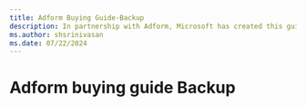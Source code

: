 ```yaml
---
title: Adform Buying Guide-Backup
description: In partnership with Adform, Microsoft has created this guide to help Monetize publishers communicate with their buyers about accessing and targeting Monetize’ publisher inventory using Adform as their DSP Backup. 
ms.author: shsrinivasan
ms.date: 07/22/2024
---
```


# Adform buying guide Backup
<!--
In partnership with Adform, Microsoft has created this guide to help Monetize publishers communicate with their buyers about accessing and targeting Monetize’ publisher inventory using Adform as their DSP. This information has been created in collaboration with and approved by the Adform team. Note that platforms can and will change regularly. We will do our best to update this guide as needed. 

We recommend that if buyers are having issues, or if they need help using the Adform platform, their first point of contact should be the Adform team.


## Terminology mapping

In some cases, Adform and Microsoft (Monetize) use different terminology, as shown in the following table.

| Adform | Xandr |
|--|--|
| Agency Seat ID or Advertiser Seat ID | Buyer Seat ID |
| Tracked Ads | Impressions |
| Publisher | Seller member |
| Inventory Source | See [Inventory source](#inventory-source) section. |

### Inventory source

Most publishers are accessible by targeting the main inventory source “**Xandr – Monetize SSP (AppNexus)**”. Below is the list of Monetize sellers that are displayed as separate inventory sources.

| Inventory Source Name |
|--|
| 33Across |
| Admixer |
| Baltic Adexchange |
| CPX Interactive |
| Canadian Programmatic Marketplace |
| Dailymotion |
| Adform Xandr |
| FigaroMedias |
| Hi-Media |
| IDG Tech Network |
| IPadex |
| InteractiveMedia CCSP GmbH |
| Intermarkets |
| L'Agora |
| MediaSquare Full Transparent |
| MediaSquare Semi Blind |
| Microsoft Ad Exchange |
| NRC Media |
| Netsprint: Premium Native & Video |
| NextDayMedia (AppNexus) |
| Orange Ad Market |
| Premio – Websystem |
| Prime Real Time BV |
| PubStream Advertising |
| Rossel |
| Schibsted Classified Media |
| Schibsted Media Group |
| Schibsted Media Group Norway |
| Schibsted Media Group Sweden (9943) |
| Semilo |
| Seznam.cz |
| Stailamedia |
| The Moneytizer |
| Viber |
| Webedia Exchange |
| Zodiak Active |
| bRealTime Select |

The above list will help buyers check the Xandr publisher they are trying to deliver on and what inventory source it is included under. For example, if a buyer wants to deliver on Seznam and Microsoft on the open exchange, they should ensure that Seznam.cz and Microsoft Ad Exchange inventory sources are targeted in their line item. 

For deal inventory source targeting, please refer to the [Targeting deals](#targeting-deals) section.

> [!NOTE]
> All inventory sources are enabled by default and buyers can access all open auction inventory available.

## Targeting Xandr inventory on Adform

In the **Inventory tab**, you can manage your inventory sources, deals, domains, and apps by including or excluding them from your targeting list, as well as setting bid multipliers and bid prices in order to achieve the best campaign performance results.

:::image type="content" source="media/adform-inventorytab.png" alt-text="Screenshot of the Inventory tab on Adform.":::

In the **Inventory sources** section, you can see the count of all the inventory sources that are selected for your line item. By default, all inventory sources are selected. You can edit the list of inventory sources by clicking on the **Update Selection** button.

Once you click on this button, a side panel with the Inventory Marketplace opens, where you can see the list of all the available inventory sources. In this list, the main inventory source “**Xandr – Monetize SSP (AppNexus)**” will be displayed.

:::image type="content" source="media/adform-inventorysources.png" alt-text="Screenshot of the Inventory Sources section on Adform.":::

## Targeting deals

In the **Deals** section, you can see the count of all the deals selected for your line item. You can edit the list of deals by clicking on the **Update Selection** button.

:::image type="content" source="media/adform-targettingdeals.png" alt-text="Screenshot of the deal count in the Deals section on Adform.":::

The following deal types will be automatically synchronised within the buyer account once they have been created by the seller:

- **Single-buyer deals**: deals will be synced to the selected seat.
- **Multi-buyer deals**: deals will be synced to the selected seats.
- **Bidder level deals**: deals are public and accessible to everyone. So, any clients can accept the deal in Deal Management UI and add it to line item.

The following deal types need to be created manually:

- Curated deals
- Automated deal types (can be manually created if the automatic sync fails)

### Deal Sync (automated deal creation)

If you work with publishers that use Microsoft Monetize, preferred deals, PG, and private auction deals might be available in your Adform DSP account automatically through Deal Sync (please see [Manually Created Deals](#manually-created-deals-including-curated-deals) for exclusions).

#### Targeting deal syncs

1. The publisher sets up the deal in Microsoft Monetize.
1. The publisher assigns the deal to the Adform seat.
1. The publisher sends you the deal name and ID.
1. Adform automatically imports all the deals.
1. Search the **Deal list** to find the deal ID that the publisher has provided to you.
1. Approve the deal.
1. Add the deal to your programmatic line item.

You won't be able to select the deal in your programmatic line item unless it has an "**Approved”** status. If you are unable to find the deals, reach out to [Adform support](mailto:support@adform.com).

### Manually created deals (including Curated deals)

Curate deals and deals under the "**Xandr – Monetize SSP (AppNexus)**” source need to be created manually.

#### Creating a deal manually

1. Click **Inventory** > **Deals**.

1. At the top of the Deals list, click **Create**.

1. In the **Create Deal** panel, enter a relevant **Name** for this deal.

    The name can include up to 255 characters including spaces.

1. In the **Deal ID** box, insert the deal ID provided by the publisher.

    The deal ID can be up to 100 characters.

    > [!IMPORTANT]
    >
    > - You can’t change the deal ID once you save the deal.
    > - Deal IDs are always unique across all SSPs and exchanges.

1. Specify an **Inventory Source** in the list.

    You can start typing to see relevant sources. If you type Xandr, the list shows all inventory sources related to Xandr.

1. To specify a single advertiser that can access the deal, click on **Select** and then choose the advertiser. By default, Adform selects **All**.

1. In the **Pricing** section, specify the **Type** of deal: **Private** or **Preferred**.

    This is for your information only. The type of the deal is agreed upon with the publisher.

1. In the **Price** field, enter the agreed floor price. This is for your information only.

1. Click **Create**.

After you create the deal, Adform shows it in the **Deals** list as an accepted deal.

> [!IMPORTANT]
>
> - The only information you can change once you create a deal is the deal’s name.
> - You can’t delete a deal after you've created it, but you can reject it in the Deals list.

#### Targeting manually created deals

Once you create the deal, you can add it to your programmatic line item targeting setup.

1. On the deal section page, click on the Update Selection button. A side panel with the Marketplace opens, where you can see the list of all available deals.

    :::image type="content" source="media/adform-deals.png" alt-text="Screenshot of the list of available deals in the Deals section on Adform.":::

1. Select the deals you want to add to your programmatic line item.

1. Once all deals have been selected, click on the “**Apply Changes**” button to save.

> [!IMPORTANT]
> The Xandr Monetize Inventory Source limitation for deal sync is aimed to be resolved in 2024.

## Programmatic guaranteed (PG) line items

To successfully run PG line items, follow these steps:

1. If a line item has been previously created, pause the line item.

    :::image type="content" source="media/adform-lineitem.png" alt-text="Screenshot of setting the line item status to Paused on Adform.":::

1. Negotiate a deal, offline or online using Xandr's UI.

1. Set up a line item in Adform DSP and make sure to have separate line items per PG deal.

    Please follow the below requirements:
    - Line item pacing should be set as **ASAP** to buy every PG impression.

        :::image type="content" source="media/adform-pgimpressions.png" alt-text="Screenshot of the line item spend pacing on Adform.":::

    - Line item pricing model should be
        - set as **CPM**,
        - higher than the agreed CPM,
        - include all the fees that may apply.
    No optimisation should be added to the line item.

        :::image type="content" source="media/adform-cpm.png" alt-text="Screenshot of the line item pricing model on Adform.":::

    - Line item budget needs to be large enough to buy all the agreed impressions.
    - Line item should not have any targeting, Brand Safety or Contextual Targeting selected.
    - Line item should not have any frequency capping set at the line item, order, or campaign level.
    - There can be many line items set to target the deal, but at least one must buy every impression.

1. Create tags for approval at least 48 hours before the campaign start date.

    Tags should include all banner sizes that the deal was negotiated for.

1. Add received deal ID(s) to the line item setup and disable **Open Exchange**.

    :::image type="content" source="media/adform-inventory.png" alt-text="Screenshot of the deal targeting selection on Adform.":::

    :::image type="content" source="media/adform-dealid.png" alt-text="Screenshot of the deal inventory source listing on Adform.":::

    :::image type="content" source="media/adform-inventorytags.png" alt-text="Screenshot of the deal type listing on Adform.":::

1. Activate the line item only after the tags are approved. See [Approval status of RTB tags](#check-approval-status-of-rtb-tags) for more information.

    :::image type="content" source="media/adform-rtbtags.png" alt-text="Screenshot of setting the line item status to Active on Adform.":::

> [!NOTE]
> For requests regarding PG campaigns, please reach out to [Adform support](mailto:support@adform.com).

## Check approval status of RTB tags

All created RTB tags for creatives are sent to inventory sources for approval. Whether you just created a new RTB tag or want to troubleshoot already created tags, you can check RTB Approval Status from the right-side panel in the **Tags Overview** page. A creative gets submitted for Xandr’s approval when it gets assigned to a line item that is actively targeting Xandr inventory.

To check the RTB tag approval status in Adform Platform:

1. Click **Campaigns** > **Tags** in the left sidebar.
1. Select the tags to check their approval status.
1. Review the information in the five tag status categories in the **RTB Approval Status** widget on the right side of the page:
    1. **Rejected:** The tag doesn't comply with the inventory source's requirements and can't be used in bidding. Remove the banner associated with this tag or resend it for approval.
    1. **Approved:** The inventory source has approved the tag.
    1. **In Progress:** Adform has sent the tag to the inventory source and is awaiting approval.
    1. **Not Supported:** The ad type or the tag isn't supported by the inventory source.
    1. **Not Sent:** This is the initial status of the tag before sending it for approval.
    <br>
    You can view the percentage and number of inventories that have assigned this status to your tags.
1. Click the  :::image type="content" source="media/adform-dropdown.png" alt-text="Screenshot of drop down button."::: button to expand each status category and view the list of inventories that assigned this status.

> [!NOTE]
> - Using third-party ads extends the tag approval process, as tags must undergo additional auditing to ensure no malicious content is served. This process can take up to 24 hours. Since some exchanges may take up to 48 hours to approve tags, assign banners to corresponding line items few days before the campaign starts.
>
> - It is highly recommended to assign the creatives to corresponding line items a few days prior to campaign start.


## Resend tags for approval

To resend your tags to the publisher for approval after making adjustments, follow these steps:

1. Go to the Tags page and select the tags you want to resend.
1. Click  :::image type="content" source="media/adform-emailbutton.png" alt-text="Screenshot of Email button."::: button.
1. Choose one of the following options:
    1. Send to all inventory sources: Resends your tags to all publishers, regardless of their approval status.
    1. Send to inventory sources that returned the following status: Resends your tags to publishers that rejected the tag or are still in progress of approving it.
1. Click Send.

> [!NOTE] 
> Contact [Adform support](mailto:support@adform.com) if your tag is approved but statistics aren't collected.

## FAQ(s) and Troubleshooting

### FAQ(s)

1. What should I consider when using complex banners?
If you are running your campaigns in an open auction and your tag is not working, it might be due to using a complex banner. Banners such as expanding, floating, or 3D banners typically require a separate agreement with the publisher. To resolve this, set up an individual deal with the publisher instead of bidding in an open auction. By creating a deal, you can agree on specific placements that support your banners, ensuring that your banner will be displayed properly.

1. Why Aren't My Banner Changes Being Applied?
Once you make changes to a banner and save it, you must republish it to apply those changes. Depending on the type of banner you are creating, to publish the banner, click the **Submit** or :::image type="content" source="media/adform-emailbutton.png" alt-text="Screenshot of Email button."::: button.

1. Why Were Banners Removed From My Line Item?
Third-party and HTML ads are automatically removed from inactive line items that haven't been scheduled to run for the past three days (72 hours). This is done because these ad types use more resources and can slow down the platform. To get them running again, reassign the ads to your line items and create new tags.

### Troubleshooting

If an Adform buyer has issues serving on Xandr inventory, we recommend that they:

1. Reach out to [Adform support](mailto:support@adform.com) as the first step. Please include deal ID, campaign ID, line item IDs, and creative IDs where available and relevant.
1. If they cannot resolve the issue using Adform, Adform will open a ticket with Xandr platform support.
1. Sellers can reach out to [Xandr Support](https://help.xandr.com/s/) or to their Xandr account manager.

## Buyer identification using buyer seat IDs

- Adform supports Xandr's Buyer Seat ID feature. Member breakouts and virtual seats are no longer used for each Adform buyer.
- Deals should be set up using Adform Agency or Advertiser Seat IDs. Buyers should confirm their buyer seat ID when requesting a deal from a publisher. If buyers are not aware of their seat id, please contact [Adform support](mailto:support@adform.com).
- If a seller is unable to find the seat ID shared by the buyer in the SSP, submit a request to [Xandr Support](https://help.xandr.com/s/) for the buyer seat ID to be added.


## Adform and TCF compliance

Adform only supports TCF 2.0 traffic. Non-TCF 2.0 traffic will be treated as no consent given. Adform is still able to bid on non-TCF 2.0 traffic but only with non-personalised ads.
-->